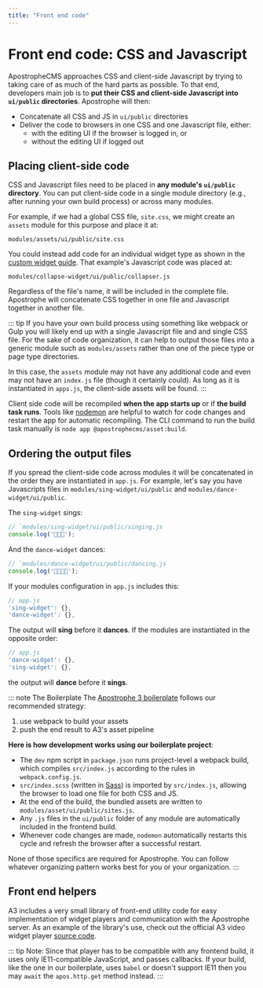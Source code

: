 ```yaml
---
title: "Front end code"
---
```


# Front end code: CSS and Javascript

ApostropheCMS approaches CSS and client-side Javascript by trying to taking care of as much of the hard parts as possible. To that end, developers main job is to **put their CSS and client-side Javascript into `ui/public` directories**. Apostrophe will then:
  - Concatenate all CSS and JS in `ui/public` directories
  - Deliver the code to browsers in one CSS and one Javascript file, either:
    - with the editing UI if the browser is logged in, or
    - without the editing UI if logged out

## Placing client-side code

CSS and Javascript files need to be placed in **any module's `ui/public` directory**. You can put client-side code in a single module directory (e.g., after running your own build process) or across many modules.

For example, if we had a global CSS file, `site.css`, we might create an `assets` module for this purpose and place it at:

```
modules/assets/ui/public/site.css
```

You could instead add code for an individual widget type as shown in the [custom widget guide](/guide/areas-and-widgets/custom-widgets.md#client-side-javascript-for-widgets). That example's Javascript code was placed at:

```
modules/collapse-widget/ui/public/collapser.js
```

Regardless of the file's name, it will be included in the complete file. Apostrophe will concatenate CSS together in one file and Javascript together in another file.

::: tip
If you have your own build process using something like webpack or Gulp you will likely end up with a single Javascript file and and single CSS file. For the sake of code organization, it can help to output those files into a generic module such as `modules/assets` rather than one of the piece type or page type directories.

In this case, the `assets` module may not have any additional code and even may not have an `index.js` file (though it certainly could). As long as it is instantiated in `apps.js`, the client-side assets will be found.
:::

Client side code will be recompiled **when the app starts up** or if **the build task runs**. Tools like [nodemon](https://www.npmjs.com/package/nodemon) are helpful to watch for code changes and restart the app for automatic recompiling. The CLI command to run the build task manually is `node app @apostrophecms/asset:build`.

## Ordering the output files

If you spread the client-side code across modules it will be concatenated in the order they are instantiated in `app.js`. For example, let's say you have Javascripts files in `modules/sing-widget/ui/public` and `modules/dance-widget/ui/public`.

The `sing-widget` sings:

```javascript
// `modules/sing-widget/ui/public/singing.js
console.log('🧑‍🎤🎶');
```

And the `dance-widget` dances:

```javascript
// `modules/dance-widget/ui/public/dancing.js
console.log('🕺🏻💃🏽');
```

If your modules configuration in `app.js` includes this:

```javascript
// app.js
'sing-widget': {},
'dance-widget': {},
```

The output will **sing** before it **dances**. If the modules are instantiated in the opposite order:

```javascript
// app.js
'dance-widget': {},
'sing-widget': {},
```

the output will **dance** before it **sings**.

::: note The Boilerplate
The [Apostrophe 3 boilerplate](https://github.com/apostrophecms/a3-boilerplate/) follows our recommended strategy:
1. use webpack to build your assets
2. push the end result to A3's asset pipeline

**Here is how development works using our boilerplate project**:

-  The `dev` npm script in `package.json` runs project-level a webpack build, which compiles `src/index.js` according to the rules in `webpack.config.js`.
-  `src/index.scss` (written in [Sass](https://sass-lang.com/)) is imported by `src/index.js`, allowing the browser to load one file for both CSS and JS.
-  At the end of the build, the bundled assets are written to `modules/asset/ui/public/sites.js`.
- Any `.js` files in the `ui/public` folder of any module are automatically included in the frontend build.
- Whenever code changes are made, `nodemon` automatically restarts this cycle and refresh the browser after a successful restart.

None of those specifics are required for Apostrophe. You can follow whatever organizing pattern works best for you or your organization.
:::

## Front end helpers

A3 includes a very small library of front-end utility code for easy implementation of widget players and communication with the Apostrophe server. As an example of the library's use, check out the official A3 video widget player [source code](https://github.com/apostrophecms/apostrophe/blob/3.0/modules/%40apostrophecms/video-widget/ui/public/video.js).

::: tip Note:
Since that player has to be compatible with any frontend build, it uses only IE11-compatible JavaScript, and passes callbacks. If your build, like the one in our boilerplate, uses `babel` or doesn't support IE11 then you may `await` the `apos.http.get` method instead.
:::
